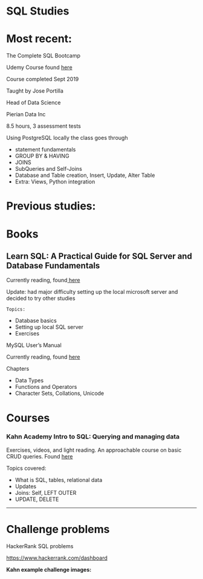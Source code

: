 
# SQL Studies
# Most recent:

The Complete SQL Bootcamp

Udemy Course found [here](https://www.udemy.com/course/the-complete-sql-bootcamp/)

Course completed Sept 2019

Taught by Jose Portilla 

Head of Data Science

Pierian Data Inc

8.5 hours, 3 assessment tests

Using PostgreSQL locally the class goes through

*   statement fundamentals
*   GROUP BY & HAVING
*   JOINS
*   SubQueries and Self-Joins
*   Database and Table creation, Insert, Update, Alter Table
*   Extra: Views, Python integration


# Previous studies:


# Books


## Learn SQL: A Practical Guide for SQL Server and Database Fundamentals

Currently reading, found[ here](https://smile.amazon.com/Learn-SQL-Practical-Database-Fundamentals-ebook/dp/B07D5S2W4Y?_encoding=UTF8&redirect=true&ref_=ku_mi_rw_edp)

Update: had major difficulty setting up the local microsoft server and decided to try other studies


    Topics:
* Database basics
* Setting up local SQL server
* Exercises

MySQL User’s Manual

Currently reading, found [here ](https://dev.mysql.com/doc/refman/8.0/en/)


Chapters
* Data Types
* Functions and Operators
* Character Sets, Collations, Unicode


# Courses 


### Kahn Academy Intro to SQL: Querying and managing data

Exercises, videos, and light reading. An approachable course on basic CRUD queries. Found [here](https://www.khanacademy.org/computing/computer-programming/sql)


Topics covered:


* What is SQL, tables, relational data
* Updates 
* Joins: Self, LEFT OUTER
* UPDATE, DELETE

** **


# Challenge problems

HackerRank SQL problems 

https://www.hackerrank.com/dashboard

**Kahn example challenge images:**
